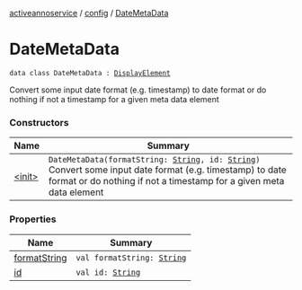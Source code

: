 [activeannoservice](../../index.md) / [config](../index.md) / [DateMetaData](./index.md)

# DateMetaData

`data class DateMetaData : `[`DisplayElement`](../-display-element.md)

Convert some input date format (e.g. timestamp) to date format or do nothing if not a timestamp for a given meta data element

### Constructors

| Name | Summary |
|---|---|
| [&lt;init&gt;](-init-.md) | `DateMetaData(formatString: `[`String`](https://kotlinlang.org/api/latest/jvm/stdlib/kotlin/-string/index.html)`, id: `[`String`](https://kotlinlang.org/api/latest/jvm/stdlib/kotlin/-string/index.html)`)`<br>Convert some input date format (e.g. timestamp) to date format or do nothing if not a timestamp for a given meta data element |

### Properties

| Name | Summary |
|---|---|
| [formatString](format-string.md) | `val formatString: `[`String`](https://kotlinlang.org/api/latest/jvm/stdlib/kotlin/-string/index.html) |
| [id](id.md) | `val id: `[`String`](https://kotlinlang.org/api/latest/jvm/stdlib/kotlin/-string/index.html) |
